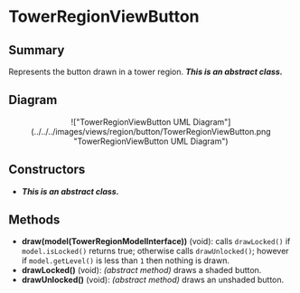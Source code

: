 # TowerRegionViewButton

## Summary
Represents the button drawn in a tower region.
***This is an abstract class.***

## Diagram
<center>
!["TowerRegionViewButton UML Diagram"](../../../images/views/region/button/TowerRegionViewButton.png "TowerRegionViewButton UML Diagram")
</center>

## Constructors
* ***This is an abstract class.***

## Methods
* **draw(model(TowerRegionModelInterface))** (void): calls `drawLocked()` if `model.isLocked()` returns true; otherwise calls `drawUnlocked()`; however if `model.getLevel()` is less than `1` then nothing is drawn.
* **drawLocked()** (void): *(abstract method)* draws a shaded button.
* **drawUnlocked()** (void): *(abstract method)* draws an unshaded button.
